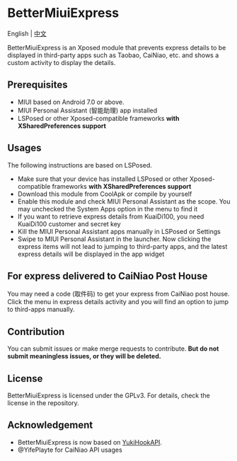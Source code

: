 # BetterMiuiExpress

English | [中文](README.zh-Hans.md)

BetterMiuiExpress is an Xposed module that prevents express details to be displayed in third-party apps such as Taobao, CaiNiao, etc. and shows a custom activity to display the details.

## Prerequisites

- MIUI based on Android 7.0 or above.
- MIUI Personal Assistant (智能助理) app installed
- LSPosed or other Xposed-compatible frameworks **with XSharedPreferences support**

## Usages

The following instructions are based on LSPosed.

- Make sure that your device has installed LSPosed or other Xposed-compatible frameworks **with XSharedPreferences support**
- Download this module from CoolApk or compile by yourself
- Enable this module and check MIUI Personal Assistant as the scope. You may unchecked the System Apps option in the menu to find it
- If you want to retrieve express details from KuaiDi100, you need KuaiDi100 customer and secret key
- Kill the MIUI Personal Assistant apps manually in LSPosed or Settings
- Swipe to MIUI Personal Assistant in the launcher. Now clicking the express items will not lead to jumping to third-party apps, and the latest express details will be displayed in the app widget

## For express delivered to CaiNiao Post House

You may need a code (取件码) to get your express from CaiNiao post house. Click the menu in express details activity and you will find an option to jump to third-apps manually.

## Contribution

You can submit issues or make merge requests to contribute. **But do not submit meaningless issues, or they will be deleted.**

## License

BetterMiuiExpress is licensed under the GPLv3. For details, check the license in the repository.

## Acknowledgement

- BetterMiuiExpress is now based on [YukiHookAPI](https://github.com/fankes/YukiHookAPI).
- @YifePlayte for CaiNiao API usages
